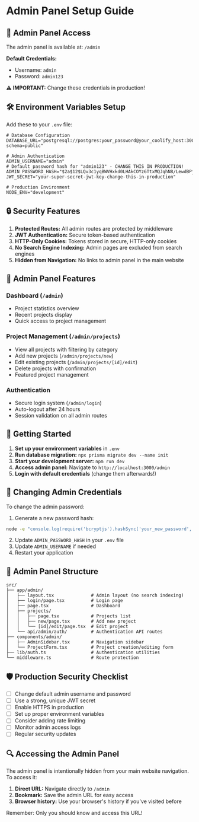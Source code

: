 # Admin Panel Setup Guide

## 🔐 Admin Panel Access

The admin panel is available at: `/admin`

**Default Credentials:**
- Username: `admin`
- Password: `admin123`

⚠️ **IMPORTANT:** Change these credentials in production!

## 🛠 Environment Variables Setup

Add these to your `.env` file:

```env
# Database Configuration
DATABASE_URL="postgresql://postgres:your_password@your_coolify_host:3000/postgres?schema=public"

# Admin Authentication
ADMIN_USERNAME="admin"
# Default password hash for "admin123" - CHANGE THIS IN PRODUCTION!
ADMIN_PASSWORD_HASH="$2a$12$LQv3c1yqBWVHxkd0LHAkCOYz6TtxMQJqhN8/LewdBPj8SJp7OHOzS"
JWT_SECRET="your-super-secret-jwt-key-change-this-in-production"

# Production Environment
NODE_ENV="development"
```

## 🔒 Security Features

1. **Protected Routes:** All admin routes are protected by middleware
2. **JWT Authentication:** Secure token-based authentication
3. **HTTP-Only Cookies:** Tokens stored in secure, HTTP-only cookies
4. **No Search Engine Indexing:** Admin pages are excluded from search engines
5. **Hidden from Navigation:** No links to admin panel in the main website

## 📱 Admin Panel Features

### Dashboard (`/admin`)
- Project statistics overview
- Recent projects display
- Quick access to project management

### Project Management (`/admin/projects`)
- View all projects with filtering by category
- Add new projects (`/admin/projects/new`)
- Edit existing projects (`/admin/projects/[id]/edit`)
- Delete projects with confirmation
- Featured project management

### Authentication
- Secure login system (`/admin/login`)
- Auto-logout after 24 hours
- Session validation on all admin routes

## 🚀 Getting Started

1. **Set up your environment variables** in `.env`
2. **Run database migration:** `npx prisma migrate dev --name init`
3. **Start your development server:** `npm run dev`
4. **Access admin panel:** Navigate to `http://localhost:3000/admin`
5. **Login with default credentials** (change them afterwards!)

## 🔧 Changing Admin Credentials

To change the admin password:

1. Generate a new password hash:
```bash
node -e "console.log(require('bcryptjs').hashSync('your_new_password', 12))"
```

2. Update `ADMIN_PASSWORD_HASH` in your `.env` file
3. Update `ADMIN_USERNAME` if needed
4. Restart your application

## 📂 Admin Panel Structure

```
src/
├── app/admin/
│   ├── layout.tsx              # Admin layout (no search indexing)
│   ├── login/page.tsx          # Login page
│   ├── page.tsx                # Dashboard
│   ├── projects/
│   │   ├── page.tsx            # Projects list
│   │   ├── new/page.tsx        # Add new project
│   │   └── [id]/edit/page.tsx  # Edit project
│   └── api/admin/auth/         # Authentication API routes
├── components/admin/
│   ├── AdminSidebar.tsx        # Navigation sidebar
│   └── ProjectForm.tsx         # Project creation/editing form
├── lib/auth.ts                 # Authentication utilities
└── middleware.ts               # Route protection
```

## 🛡 Production Security Checklist

- [ ] Change default admin username and password
- [ ] Use a strong, unique JWT secret
- [ ] Enable HTTPS in production
- [ ] Set up proper environment variables
- [ ] Consider adding rate limiting
- [ ] Monitor admin access logs
- [ ] Regular security updates

## 🔍 Accessing the Admin Panel

The admin panel is intentionally hidden from your main website navigation. To access it:

1. **Direct URL:** Navigate directly to `/admin`
2. **Bookmark:** Save the admin URL for easy access
3. **Browser history:** Use your browser's history if you've visited before

Remember: Only you should know and access this URL!

